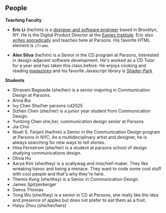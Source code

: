 ## People

**Teaching Faculty**

- **Eric Li** (he/him) is a [designer and software engineer](https://eric.young.li/) based in Brooklyn, NY. He is the Digital Product Director at the [Eames Institute](https://eamesinstitute.org/). Eric also [writes sporadically](https://www.moma.org/magazine/articles/677) and teaches here at Parsons. His favorite HTML element is `iframe`.

- **Alex Silva** (he/him) is a Senior in the CD program at Parsons, interested in design-adjacent software development. He's worked as a CD Tutor for a year and has taken this class before. He enjoys cooking and reading [magazines](https://real-review.org/home) and his favorite Javascript library is [Shader-Park](https://shaderpark.netlify.app/user/alexv-silva)
  
**Students**

- Shravani Bagawde (she/her) is a senior majoring in Communication Design at Parsons.
- Anna Bui
- Ivy Chen She/her parsons cd2025
- Sizhen Chen (she/her) is a junior year student from Communication Design.
- Yuntong Chen she,her, communication design senior at Parsons 
- Jia Choi
- Noah S. Farjani (he/him) a Senior in the Communication Design program at Parsons in NYC. As a multidisciplinary artist and designer, he is always searching for new ways to tell stories.
- Hina Fernstrom (she/her) is a student at parsons school of design studying communications design. 
- Olivia Hu
- Aarya Kini (she/they) is a scallywag and mischief-maker. They like wreaking havoc and being a menace. They want to code some cool stuff with cool people and that's why they're here.
- Themis Kung (she/they) is a Senior in Communication Design. 
- James Spitzenberger
- Deeva Thomas
- Tong Wu (she/they) is a senior in CD at Parsons, she really like the idea and presence of apples but does not prefer to eat them as a fruit.
- Haiyu Zhou (she/her/hers)

